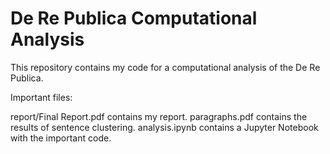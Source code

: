# De Re Publica Computational Analysis

This repository contains my code for a computational analysis of the De Re Publica.

Important files:

report/Final Report.pdf contains my report.
paragraphs.pdf contains the results of sentence clustering.
analysis.ipynb contains a Jupyter Notebook with the important code.

